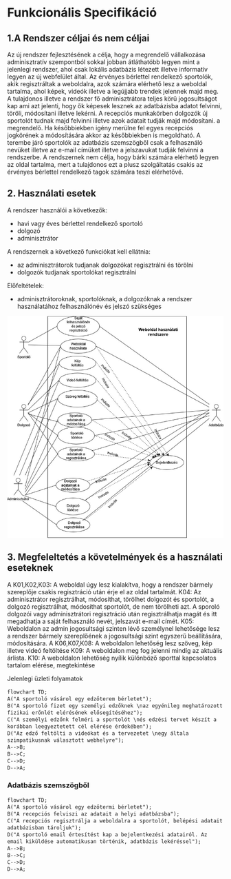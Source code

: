 # Funkcionális Specifikáció

## 1.A Rendszer céljai és nem céljai

Az új rendszer fejlesztésének a célja, hogy a megrendelő vállalkozása adminisztratív szempontból sokkal jobban átláthatóbb legyen mint a jelenlegi rendszer, ahol csak lokális adatbázis létezett illetve informatív legyen az új webfelület által.
Az érvényes bérlettel rendelkező sportolók, akik regisztráltak a weboldalra, azok számára elérhető lesz a weboldal tartalma, ahol képek, videók illetve a legújjabb trendek jelennek majd meg.
A tulajdonos illetve a rendszer fő adminisztrátora teljes körű jogosultságot kap ami azt jelenti, hogy ők képesek lesznek az adatbázisba adatot felvinni, töröli, módosítani illetve lekérni. 
A recepciós munkakörben dolgozók új sportolót tudnak majd felvinni illetve azok adatait tudják majd módosítani. a megrendelő. Ha későbbiekben igény merülne fel egyes recepciós jogkörének a módosítására akkor az későbbiekben is megoldható.
A terembe járó sportolók az adatbázis szemszögből csak a felhasználó nevüket illetve az e-mail címüket illetve a jelszavukat tudják felvinni a rendszerbe.
A rendszernek nem célja, hogy bárki számára elérhető legyen az oldal tartalma, mert a tulajdonos ezt a plusz szolgáltatás csakis az érvényes bérlettel rendelkező tagok számára teszi elérhetővé.

## 2. Használati esetek

A rendszer használói a következők:</br>
*	havi vagy éves bérlettel rendelkező sportoló
*	dolgozó 
*	adminisztrátor

A rendszernek a következő funkciókat kell ellátnia:
*	az adminisztrátorok tudjanak dolgozókat regisztrálni és törölni
*	dolgozók tudjanak sportolókat regisztrálni

Előfeltételek:
*	adminisztrátoroknak, sportolóknak, a dolgozóknak a rendszer használatához felhasználónév és jelszó szükséges

![usecase_dia](https://github.com/AfpGroupE/sport/blob/main/sport-oldal/docs/Use_Case_Web.jpg)

## 3. Megfeleltetés a követelmények és a használati eseteknek

A K01,K02,K03: A weboldal úgy lesz kialakítva, hogy a rendszer bármely szereplője csakis regisztráció után érje el az oldal tartalmát. 
K04: Az adminisztrátor regisztrálhat, módosíthat, törölhet dolgozót és sportolót, a dolgozó regisztrálhat, módosíthat sportolót, de nem törölheti azt. A sporoló dolgozói vagy adminisztrátori regisztráció után regisztrálhatja magát és itt megadhatja a saját felhasználó nevét, jelszavát e-mail címét.
K05: Weboldalon az admin jogosultsági szinten lévő személynel lehetősége lesz a rendszer bármely szereplőének a jogosultsági szint egyszerű beállítására, módosítására.
A K06,K07,K08: A weboldalon lehetőség lesz szöveg, kép illetve videó feltöltése
K09: A weboldalon meg fog jelenni mindíg az aktuális árlista. 
K10: A weboldalon lehetőség nyílik különböző sporttal kapcsolatos tartalom elérése, megtekintése

Jelenlegi üzleti folyamatok

```mermaid
flowchart TD;
A("A sportoló vásárol egy edzőterem bérletet");
B("A sportoló fizet egy személyi edzőknek \naz egyénileg meghatározott fizikai erőnlét elérésének elősegítéséhez");
C("A személyi edzőnk felméri a sportolót \nés edzési tervet készít a korábban leegyeztetett cél elérése érdekében");
D("Az edző feltölti a videókat és a tervezetet \negy általa szimpatikusnak választott webhelyre");
A-->B;
B-->C;
C-->D;
D-->A;
```
### Adatbázis szemszögből

```mermaid
flowchart TD;
A("A sportoló vásárol egy edzőtermi bérletet");
B("A recepciós felviszi az adatait a helyi adatbázsba");
C("A recepciós regisztrálja a weboldalra a sportolót, belépési adatait adatbázisban tároljuk");
D("A sportoló email értesítést kap a bejelentkezési adatairól. Az email kiküldése automatikusan történik, adatbázis lekéréssel");
A-->B;
B-->C;
C-->D;
D-->A;
```
